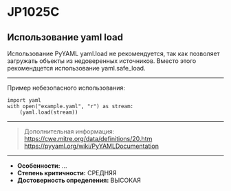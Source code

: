 # JP1025C
## Использование yaml load
Использование PyYAML yaml.load не рекомендуется, так как позволяет загружать объекты из
недоверенных источников. Вместо этого рекомендцется использование yaml.safe_load.

---
Пример небезопасного использования:
```
import yaml
with open("example.yaml", "r") as stream:
    (yaml.load(stream))
```
---
> Дополнительная информация:
> <https://cwe.mitre.org/data/definitions/20.htm>
> <https://pyyaml.org/wiki/PyYAMLDocumentation>
---
* __Особенности:__ ...
* __Степень критичности:__ СРЕДНЯЯ
* __Достоверность определения:__ ВЫСОКАЯ
